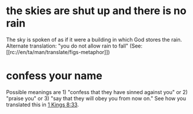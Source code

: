 # the skies are shut up and there is no rain

The sky is spoken of as if it were a building in which God stores the rain. Alternate translation: "you do not allow rain to fall" (See: [[rc://en/ta/man/translate/figs-metaphor]])

# confess your name

Possible meanings are 1) "confess that they have sinned against you" or 2) "praise you" or 3) "say that they will obey you from now on." See how you translated this in [1 Kings 8:33](../08/33.md).

